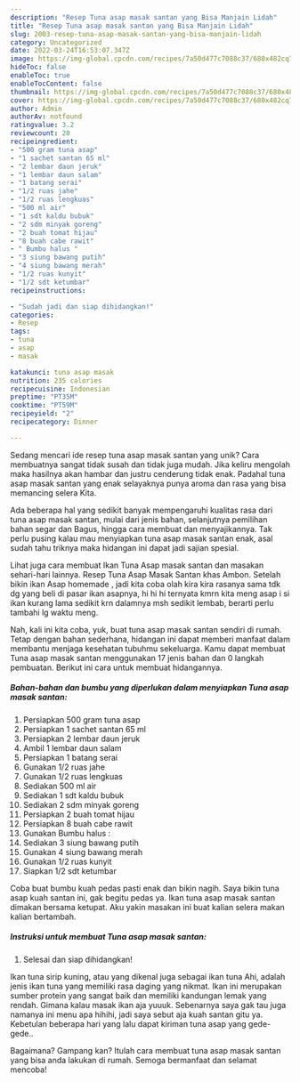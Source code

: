 ```yaml
---
description: "Resep Tuna asap masak santan yang Bisa Manjain Lidah"
title: "Resep Tuna asap masak santan yang Bisa Manjain Lidah"
slug: 2003-resep-tuna-asap-masak-santan-yang-bisa-manjain-lidah
category: Uncategorized
date: 2022-03-24T16:53:07.347Z
image: https://img-global.cpcdn.com/recipes/7a50d477c7088c37/680x482cq70/tuna-asap-masak-santan-foto-resep-utama.jpg
hideToc: false
enableToc: true
enableTocContent: false
thumbnail: https://img-global.cpcdn.com/recipes/7a50d477c7088c37/680x482cq70/tuna-asap-masak-santan-foto-resep-utama.jpg
cover: https://img-global.cpcdn.com/recipes/7a50d477c7088c37/680x482cq70/tuna-asap-masak-santan-foto-resep-utama.jpg
author: Admin
authorAv: notfound
ratingvalue: 3.2
reviewcount: 20
recipeingredient:
- "500 gram tuna asap"
- "1 sachet santan 65 ml"
- "2 lembar daun jeruk"
- "1 lembar daun salam"
- "1 batang serai"
- "1/2 ruas jahe"
- "1/2 ruas lengkuas"
- "500 ml air"
- "1 sdt kaldu bubuk"
- "2 sdm minyak goreng"
- "2 buah tomat hijau"
- "8 buah cabe rawit"
- " Bumbu halus "
- "3 siung bawang putih"
- "4 siung bawang merah"
- "1/2 ruas kunyit"
- "1/2 sdt ketumbar"
recipeinstructions:

- "Sudah jadi dan siap dihidangkan!"
categories:
- Resep
tags:
- tuna
- asap
- masak

katakunci: tuna asap masak 
nutrition: 235 calories
recipecuisine: Indonesian
preptime: "PT35M"
cooktime: "PT59M"
recipeyield: "2"
recipecategory: Dinner

---
```





Sedang mencari ide resep tuna asap masak santan yang unik? Cara membuatnya sangat tidak susah dan tidak juga mudah. Jika keliru mengolah maka hasilnya akan hambar dan justru cenderung tidak enak. Padahal tuna asap masak santan yang enak selayaknya punya aroma dan rasa yang bisa memancing selera Kita.





Ada beberapa hal yang sedikit banyak mempengaruhi kualitas rasa dari tuna asap masak santan, mulai dari jenis bahan, selanjutnya pemilihan bahan segar dan Bagus, hingga cara membuat dan menyajikannya. Tak perlu pusing kalau mau menyiapkan tuna asap masak santan enak,      asal sudah tahu triknya maka hidangan ini dapat jadi sajian spesial.














Lihat juga cara membuat Ikan Tuna Asap masak santan dan masakan sehari-hari lainnya. Resep Tuna Asap Masak Santan khas Ambon. Setelah bikin ikan Asap homemade , jadi kita coba olah kira kira rasanya sama tdk dg yang beli di pasar ikan asapnya, hi hi hi ternyata kmrn kita meng asap i si ikan kurang lama sedikit krn dalamnya msh sedikit lembab, berarti perlu tambahi lg waktu meng.






Nah, kali ini kita coba, yuk, buat tuna asap masak santan sendiri di rumah. Tetap dengan bahan sederhana, hidangan ini dapat memberi manfaat dalam membantu menjaga kesehatan tubuhmu sekeluarga. Kamu dapat membuat Tuna asap masak santan menggunakan 17 jenis bahan dan 0 langkah pembuatan. Berikut ini cara untuk membuat hidangannya.

<!--inarticleads1-->

##### Bahan-bahan dan bumbu yang diperlukan dalam menyiapkan Tuna asap masak santan:

1. Persiapkan 500 gram tuna asap
1. Persiapkan 1 sachet santan 65 ml
1. Persiapkan 2 lembar daun jeruk
1. Ambil 1 lembar daun salam
1. Persiapkan 1 batang serai
1. Gunakan 1/2 ruas jahe
1. Gunakan 1/2 ruas lengkuas
1. Sediakan 500 ml air
1. Sediakan 1 sdt kaldu bubuk
1. Sediakan 2 sdm minyak goreng
1. Persiapkan 2 buah tomat hijau
1. Persiapkan 8 buah cabe rawit
1. Gunakan  Bumbu halus :
1. Sediakan 3 siung bawang putih
1. Gunakan 4 siung bawang merah
1. Gunakan 1/2 ruas kunyit
1. Siapkan 1/2 sdt ketumbar


Coba buat bumbu kuah pedas pasti enak dan bikin nagih. Saya bikin tuna asap kuah santan ini, gak begitu pedas ya. Ikan tuna asap masak santan dimakan bersama ketupat. Aku yakin masakan ini buat kalian selera makan kalian bertambah. 

<!--inarticleads2-->

##### Instruksi untuk membuat Tuna asap masak santan:


1. Selesai dan siap dihidangkan!

Ikan tuna sirip kuning, atau yang dikenal juga sebagai ikan tuna Ahi, adalah jenis ikan tuna yang memiliki rasa daging yang nikmat. Ikan ini merupakan sumber protein yang sangat baik dan memiliki kandungan lemak yang rendah. Gimana kalau masak ikan aja yuuuk. Sebenarnya saya gak tau juga namanya ini menu apa hihihi, jadi saya sebut aja kuah santan gitu ya. Kebetulan beberapa hari yang lalu dapat kiriman tuna asap yang gede-gede.. 

Bagaimana? Gampang kan? Itulah cara membuat tuna asap masak santan yang bisa anda lakukan di rumah. Semoga bermanfaat dan selamat mencoba!
